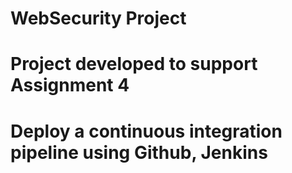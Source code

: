 # WebSecurity Project

# Project developed to support Assignment 4
# Deploy a continuous integration pipeline using Github, Jenkins

